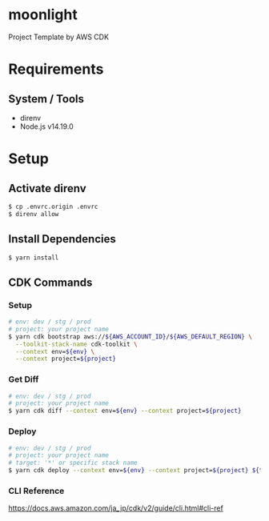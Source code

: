 # moonlight

Project Template by AWS CDK

# Requirements

## System / Tools

- direnv
- Node.js v14.19.0

# Setup

## Activate direnv

```sh
$ cp .envrc.origin .envrc
$ direnv allow
```

## Install Dependencies

```sh
$ yarn install
```

## CDK Commands

### Setup

```sh
# env: dev / stg / prod
# project: your project name
$ yarn cdk bootstrap aws://${AWS_ACCOUNT_ID}/${AWS_DEFAULT_REGION} \
  --toolkit-stack-name cdk-toolkit \
  --context env=${env} \
  --context project=${project}
```

### Get Diff

```sh
# env: dev / stg / prod
# project: your project name
$ yarn cdk diff --context env=${env} --context project=${project}
```

### Deploy

```sh
# env: dev / stg / prod
# project: your project name
# target: '*' or specific stack name
$ yarn cdk deploy --context env=${env} --context project=${project} ${target}
```

### CLI Reference

https://docs.aws.amazon.com/ja_jp/cdk/v2/guide/cli.html#cli-ref
